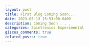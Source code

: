 ```yaml
---
layout: post
title: First Blog Coming Soon...
date: 2023-05-13 15:53:00-0400
description: Coming Soon . . .
categories: Spintronics Experimental 
giscus_comments: true
related_posts: true
---
```

